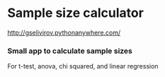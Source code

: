 # Sample size calculator

http://gselivirov.pythonanywhere.com/

### Small app to calculate sample sizes 
For t-test, anova, chi squared, and linear regression

